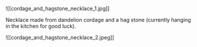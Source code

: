 ![[cordage_and_hagstone_necklace_1.jpg]]

Necklace made from dandelion cordage and a hag stone (currently hanging in the kitchen for good luck).

![[cordage_and_hagstone_necklace_2.jpeg]]